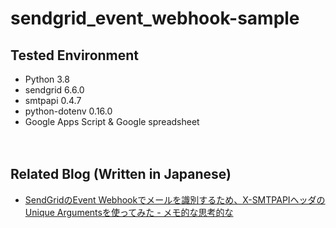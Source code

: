 # sendgrid_event_webhook-sample

## Tested Environment

- Python 3.8
- sendgrid 6.6.0
- smtpapi 0.4.7
- python-dotenv 0.16.0
- Google Apps Script & Google spreadsheet

　  

## Related Blog (Written in Japanese)

- [SendGridのEvent Webhookでメールを識別するため、X-SMTPAPIヘッダのUnique Argumentsを使ってみた - メモ的な思考的な](https://thinkami.hatenablog.com/entry/2021/03/28/215504)